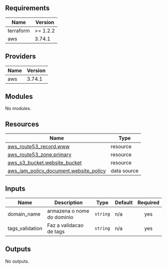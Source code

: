 <!-- BEGIN_TF_DOCS -->
## Requirements

| Name | Version |
|------|---------|
| terraform | >= 1.2.2 |
| aws | 3.74.1 |

## Providers

| Name | Version |
|------|---------|
| aws | 3.74.1 |

## Modules

No modules.

## Resources

| Name | Type |
|------|------|
| [aws_route53_record.www](https://registry.terraform.io/providers/hashicorp/aws/3.74.1/docs/resources/route53_record) | resource |
| [aws_route53_zone.primary](https://registry.terraform.io/providers/hashicorp/aws/3.74.1/docs/resources/route53_zone) | resource |
| [aws_s3_bucket.website_bucket](https://registry.terraform.io/providers/hashicorp/aws/3.74.1/docs/resources/s3_bucket) | resource |
| [aws_iam_policy_document.website_policy](https://registry.terraform.io/providers/hashicorp/aws/3.74.1/docs/data-sources/iam_policy_document) | data source |

## Inputs

| Name | Description | Type | Default | Required |
|------|-------------|------|---------|:--------:|
| domain\_name | armazena o nome do dominio | `string` | n/a | yes |
| tags\_validation | Faz a validacao de tags | `string` | n/a | yes |

## Outputs

No outputs.
<!-- END_TF_DOCS -->